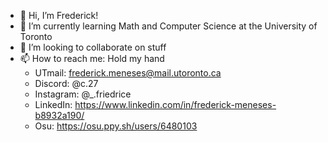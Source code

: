 - 👋 Hi, I’m Frederick!
- 🌱 I’m currently learning Math and Computer Science at the University of Toronto
- 💞️ I’m looking to collaborate on stuff
- 📫 How to reach me: Hold my hand
  - UTmail: frederick.meneses@mail.utoronto.ca
  - Discord: @c.27
  - Instagram: @\_.friedrice
  - LinkedIn: https://www.linkedin.com/in/frederick-meneses-b8932a190/
  - Osu: https://osu.ppy.sh/users/6480103

<!---
avinight/avinight is a ✨ special ✨ repository because its `README.md` (this file) appears on your GitHub profile.
You can click the Preview link to take a look at your changes.
--->
